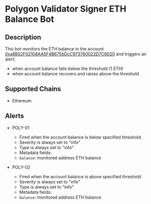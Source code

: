 # Polygon Validator Signer ETH Balance Bot

## Description
This bot monitors the ETH balance in the account [0xa8B52F02108AA5F4B675bDcC973760022D7C6020](https://etherscan.io/address/0xa8B52F02108AA5F4B675bDcC973760022D7C6020) and triggers an alert;
- when account balance falls below the threshold (1 ETH)
- when account balance recovers and raises above the threshold

## Supported Chains
- Ethereum


## Alerts
- POLY-01
  - Fired when the account balance is below  specified threshold
  - Severity is always set to "info" 
  - Type is always set to "info"
  - Metadata fields:
   - `balance`: monitored address ETH balance


- POLY-02
  - Fired when the account balance is above  specified threshold
  - Severity is always set to "info" 
  - Type is always set to "info"
  - Metadata fields:
   - `balance`: monitored address ETH balance

